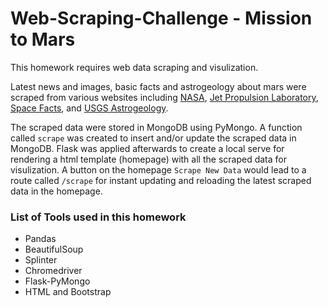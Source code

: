 # Web-Scraping-Challenge - Mission to Mars

This homework requires web data scraping and visulization.

Latest news and images, basic facts and astrogeology about mars were scraped from various websites including [NASA](https://mars.nasa.gov/news/), [Jet Propulsion Laboratory](https://data-class-jpl-space.s3.amazonaws.com/JPL_Space/index.html), [Space Facts](https://space-facts.com/mars/), and [USGS Astrogeology](https://astrogeology.usgs.gov/search/results?q=hemisphere+enhanced&k1=target&v1=Mars).

The scraped data were stored in MongoDB using PyMongo. A function called `scrape` was created to insert and/or update the scraped data in MongoDB. Flask was applied afterwards to create a local serve for rendering a html template (homepage) with all the scraped data for visulization. A button on the homepage `Scrape New Data` would lead to a route called `/scrape` for instant updating and reloading the latest scraped data in the homepage.


### List of Tools used in this homework 
* Pandas
* BeautifulSoup
* Splinter
* Chromedriver
* Flask-PyMongo
* HTML and Bootstrap
